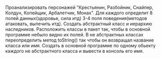 Проанализировать персонажей "Крестьянин, Разбойник, Снайпер, Колдун, Копейщик, Арбалетчик, Монах". Для каждого определит 8 полей данных(здоровье, сила итд) 3-4 поля поведения(методов атаковать, вылечить итд). Создать абстрактный класс и иерархию наследников. Расположить классы в пакет так, чтобы в основной программе небыло видно их полей. В не абстрактных классах переопределить метод toString() так чтобы он возвращал название класса или имя. Создать в основной программе по одному обьекту каждого не абстрактного класса и вывести в консоль его имя.
